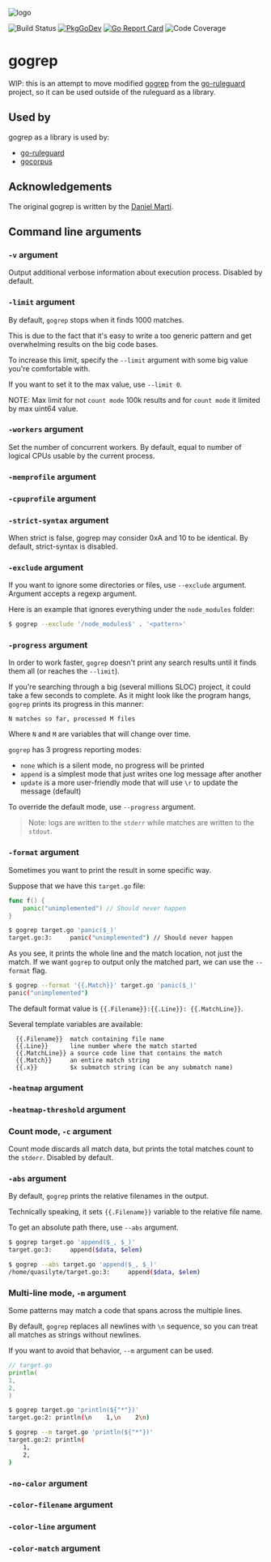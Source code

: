 ![logo](https://github.com/quasilyte/vscode-gogrep/blob/master/docs/logo.png?raw=true)

![Build Status](https://github.com/quasilyte/gogrep/workflows/Go/badge.svg)
[![PkgGoDev](https://pkg.go.dev/badge/mod/github.com/quasilyte/gogrep)](https://pkg.go.dev/github.com/quasilyte/gogrep)
[![Go Report Card](https://goreportcard.com/badge/github.com/quasilyte/gogrep)](https://goreportcard.com/report/github.com/quasilyte/gogrep)
![Code Coverage](https://codecov.io/gh/quasilyte/gogrep/branch/master/graph/badge.svg)

# gogrep

WIP: this is an attempt to move modified [gogrep](https://github.com/mvdan/gogrep) from
the [go-ruleguard](https://github.com/quasilyte/go-ruleguard) project, so it can be used outside of the ruleguard as a
library.

## Used by

gogrep as a library is used by:

* [go-ruleguard](https://github.com/quasilyte/go-ruleguard)
* [gocorpus](https://github.com/quasilyte/gocorpus)

## Acknowledgements

The original gogrep is written by the [Daniel Martí](https://github.com/mvdan).

## Command line arguments

### `-v` argument

Output additional verbose information about execution process. Disabled by default.

### `-limit` argument

By default, `gogrep` stops when it finds 1000 matches.

This is due to the fact that it's easy to write a too generic pattern and get overwhelming results on the big code
bases.

To increase this limit, specify the `--limit` argument with some big value you're comfortable with.

If you want to set it to the max value, use `--limit 0`.

NOTE: Max limit for not `count mode` 100k results and for `count mode` it limited by max uint64 value.

### `-workers` argument

Set the number of concurrent workers. By default, equal to number of logical CPUs usable by the current process.

### `-memprofile` argument

### `-cpuprofile` argument

### `-strict-syntax` argument

When strict is false, gogrep may consider 0xA and 10 to be identical. By default, strict-syntax is disabled.

### `-exclude` argument

If you want to ignore some directories or files, use `--exclude` argument. Argument accepts a regexp argument.

Here is an example that ignores everything under the `node_modules` folder:

```bash
$ gogrep --exclude '/node_modules$' . '<pattern>'
```

### `-progress` argument

In order to work faster, `gogrep` doesn't print any search results until it finds them all (or reaches the `--limit`).

If you're searching through a big (several millions SLOC) project, it could take a few seconds to complete. As it might
look like the program hangs, `gogrep` prints its progress in this manner:

```
N matches so far, processed M files
```

Where `N` and `M` are variables that will change over time.

`gogrep` has 3 progress reporting modes:

* `none` which is a silent mode, no progress will be printed
* `append` is a simplest mode that just writes one log message after another
* `update` is a more user-friendly mode that will use `\r` to update the message (default)

To override the default mode, use `--progress` argument.

> Note: logs are written to the `stderr` while matches are written to the `stdout`.

### `-format` argument

Sometimes you want to print the result in some specific way.

Suppose that we have this `target.go` file:

```go
func f() {
    panic("unimplemented") // Should never happen
}
```

```bash
$ gogrep target.go 'panic($_)'
target.go:3:     panic("unimplemented") // Should never happen
```

As you see, it prints the whole line and the match location, not just the match. If we want `gogrep` to output only the
matched part, we can use the `--format` flag.

```bash
$ gogrep --format '{{.Match}}' target.go 'panic($_)'
panic("unimplemented")
```

The default format value is `{{.Filename}}:{{.Line}}: {{.MatchLine}}`.

Several template variables are available:

```
  {{.Filename}}  match containing file name
  {{.Line}}      line number where the match started
  {{.MatchLine}} a source code line that contains the match
  {{.Match}}     an entire match string
  {{.x}}         $x submatch string (can be any submatch name)
```

### `-heatmap` argument

### `-heatmap-threshold` argument

### Count mode, `-c` argument

Count mode discards all match data, but prints the total matches count to the `stderr`. Disabled by default.

### `-abs` argument

By default, `gogrep` prints the relative filenames in the output.

Technically speaking, it sets `{{.Filename}}` variable to the relative file name.

To get an absolute path there, use `--abs` argument.

```bash
$ gogrep target.go 'append($_, $_)'
target.go:3:     append($data, $elem)

$ gogrep --abs target.go 'append($_, $_)'
/home/quasilyte/target.go:3:     append($data, $elem)
```

### Multi-line mode, `-m` argument

Some patterns may match a code that spans across the multiple lines.

By default, `gogrep` replaces all newlines with `\n` sequence, so you can treat all matches as strings without newlines.

If you want to avoid that behavior, `--m` argument can be used.

```go
// target.go
println(
1,
2,
)
```

```bash
$ gogrep target.go 'println(${"*"})'
target.go:2: println(\n    1,\n    2\n)

$ gogrep --m target.go 'println(${"*"})'
target.go:2: println(
    1,
    2,
)
```

### `-no-calor` argument

### `-color-filename` argument

### `-color-line` argument

### `-color-match` argument
